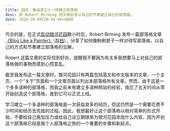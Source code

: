 ```yaml
---
title: 回应：像油漆工人一样建立部落格
desc: 受 Robert Birming 的文章启发以自己的节奏建立自己的部落格。
date: 2024-10-09T20:44:40+0800
---
```


巧合的是，在正式[启动银河花园](2024-10-08-welcome-to-galaxy-garden.md)数小时后，Robert Birming 发布一篇部落格文章[《Blog Like a Painter》](https://birming.com/blog-painter/)（[存档](https://web.archive.org/web/20241009/https://birming.com/blog-painter/)），分享了如何像粉刷房子一样对待写部落格，以自己的方式和节奏建立部落格的见解。

Robert 这篇文章的实际恰到好处，提醒我不要因为有太多我想要马上对自己的部落格做的事物而感到心慌意乱。

截至我发布这一篇文章时，银河花园只有两篇包括英文和中文版本的文章、一个主页、一个“关于”页面和一个文章页面以列出本部落格所有文章。然而，由于这是一个多多语种的部落格，而我之前未有建立多语种网站的经验，我花了五天时间从零开始创造这个部落格，直到它可以正式上线。

学习建立一个多语种的部落格是一次获益良多的经历，但这仍然是一个需要花费不少时间和经历去完成的过程。因此，我想最好让这个部落格以相对简单的形式开始，不要给自己施加压力或给自己设立期限来为银河花园添加什么内容，因为开创这个部落格已经是我个人部落格之旅的一个重要的步骤和新起点。